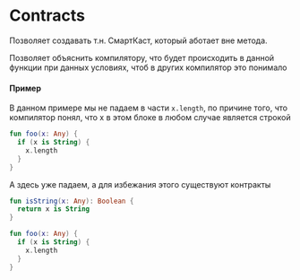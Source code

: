 # Contracts

Позволяет создавать т.н. СмартКаст, который аботает вне метода.

Позволяет объяснить компилятору, что будет происходить в данной функции при данных условиях, чтоб в других компилятор это понимало 

#### Пример

В данном примере мы не падаем в части `x.length`, по причине того, что компилятор понял, что x в этом блоке в любом случае является строкой 
```kotlin
fun foo(x: Any) {
  if (x is String) {
    x.length
  }
}
```

А здесь уже падаем, а для избежания этого существуют контракты
```kotlin
fun isString(x: Any): Boolean {
  return x is String
}

fun foo(x: Any) {
  if (x is String) {
    x.length
  }
}
```

